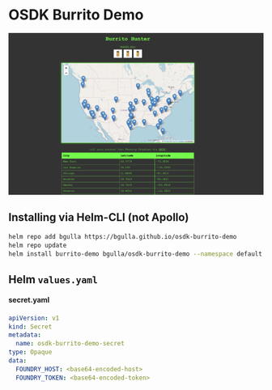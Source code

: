 # OSDK Burrito Demo

![HelmCharts](/src/static/screenshot.png?raw=true) 

## Installing via Helm-CLI (not Apollo)
```bash
helm repo add bgulla https://bgulla.github.io/osdk-burrito-demo
helm repo update
helm install burrito-demo bgulla/osdk-burrito-demo --namespace default --set image.repository=bgulla/burrito-hunter
```

## Helm `values.yaml`
<!-- helm-docs -->

#### secret.yaml
```yaml
apiVersion: v1
kind: Secret
metadata:
  name: osdk-burrito-demo-secret
type: Opaque
data:
  FOUNDRY_HOST: <base64-encoded-host>
  FOUNDRY_TOKEN: <base64-encoded-token>
```
